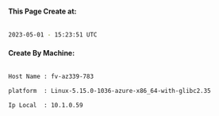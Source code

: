 
   
#### This Page Create at:

```bash

2023-05-01 - 15:23:51 UTC

```

#### Create By Machine:

```bash

Host Name : fv-az339-783

platform  : Linux-5.15.0-1036-azure-x86_64-with-glibc2.35

Ip Local  : 10.1.0.59

```

